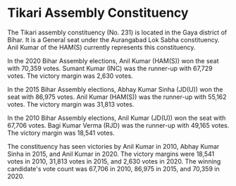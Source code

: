 # Tikari Assembly Constituency

The Tikari assembly constituency (No. 231) is located in the Gaya district of Bihar. It is a General seat under the Aurangabad Lok Sabha constituency. Anil Kumar of the HAM(S) currently represents this constituency.

In the 2020 Bihar Assembly elections, Anil Kumar (HAM(S)) won the seat with 70,359 votes. Sumant Kumar (INC) was the runner-up with 67,729 votes. The victory margin was 2,630 votes.

In the 2015 Bihar Assembly elections, Abhay Kumar Sinha (JD(U)) won the seat with 86,975 votes. Anil Kumar (HAM(S)) was the runner-up with 55,162 votes. The victory margin was 31,813 votes.

In the 2010 Bihar Assembly elections, Anil Kumar (JD(U)) won the seat with 67,706 votes. Bagi Kumar Verma (RJD) was the runner-up with 49,165 votes. The victory margin was 18,541 votes.

The constituency has seen victories by Anil Kumar in 2010, Abhay Kumar Sinha in 2015, and Anil Kumar in 2020. The victory margins were 18,541 votes in 2010, 31,813 votes in 2015, and 2,630 votes in 2020. The winning candidate's vote count was 67,706 in 2010, 86,975 in 2015, and 70,359 in 2020.
